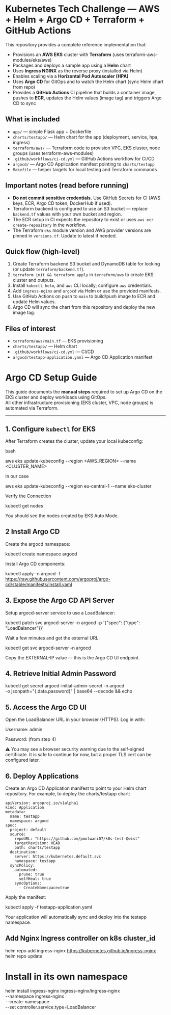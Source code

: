 # Kubernetes Tech Challenge — AWS + Helm + Argo CD + Terraform + GitHub Actions

This repository provides a complete reference implementation that:

- Provisions an **AWS EKS** cluster with **Terraform** (uses terraform-aws-modules/eks/aws)
- Packages and deploys a sample app using a **Helm** chart
- Uses **Ingress NGINX** as the reverse proxy (installed via Helm)
- Enables scaling via a **Horizontal Pod Autoscaler (HPA)**
- Uses **Argo CD** for GitOps and to watch the Helm chart (sync Helm chart from repo)
- Provides a **GitHub Actions** CI pipeline that builds a container image, pushes to **ECR**, updates the Helm values (image tag) and triggers Argo CD to sync

## What is included
- `app/` — simple Flask app + Dockerfile
- `charts/testapp/` — Helm chart for the app (deployment, service, hpa, ingress)
- `terraform/aws/` — Terraform code to provision VPC, EKS cluster, node groups (uses terraform-aws-modules)
- `.github/workflows/ci-cd.yml` — GitHub Actions workflow for CI/CD
- `argocd/` — Argo CD Application manifest pointing to `charts/testapp`
- `Makefile` — helper targets for local testing and Terraform commands

## Important notes (read before running)
- **Do not commit sensitive credentials.** Use GitHub Secrets for CI (AWS keys, ECR, Argo CD token, DockerHub if used).
- Terraform backend is configured to use an S3 bucket — replace `backend.tf` values with your own bucket and region.
- The ECR setup in CI expects the repository to exist or uses `aws ecr create-repository` in the workflow.
- The Terraform `eks` module version and AWS provider versions are pinned in `versions.tf`. Update to latest if needed.

## Quick flow (high-level)
1. Create Terraform backend S3 bucket and DynamoDB table for locking (or update `terraform/backend.tf`).
2. `terraform init && terraform apply` in `terraform/aws` to create EKS cluster and outputs.
3. Install `kubectl`, `helm`, and `aws` CLI locally; configure `aws` credentials.
4. Add `ingress-nginx` and `argocd` via Helm or use the provided manifests.
5. Use GitHub Actions on push to `main` to build/push image to ECR and update Helm values.
6. Argo CD will sync the chart from this repository and deploy the new image tag.

## Files of interest
- `terraform/aws/main.tf` — EKS provisioning
- `charts/testapp/` — Helm chart
- `.github/workflows/ci-cd.yml` — CI/CD
- `argocd/testapp-application.yaml` — Argo CD Application manifest


# Argo CD Setup Guide

This guide documents the **manual steps** required to set up Argo CD on the EKS cluster and deploy workloads using GitOps.  
All other infrastructure provisioning (EKS cluster, VPC, node groups) is automated via Terraform.

---

## 1. Configure `kubectl` for EKS

After Terraform creates the cluster, update your local kubeconfig:

bash

aws eks update-kubeconfig --region <AWS_REGION> --name <CLUSTER_NAME>

In our case

aws eks update-kubeconfig --region eu-central-1 --name eks-cluster

Verify the Connection

kubectl get nodes


You should see the nodes created by EKS Auto Mode.

## 2 Install Argo CD

Create the argocd namespace:

kubectl create namespace argocd

Install Argo CD components:

kubectl apply -n argocd -f https://raw.githubusercontent.com/argoproj/argo-cd/stable/manifests/install.yaml


## 3. Expose the Argo CD API Server

Setup argocd-server service to use a LoadBalancer:

kubectl patch svc argocd-server -n argocd -p '{"spec": {"type": "LoadBalancer"}}'

Wait a few minutes and get the external URL:

kubectl get svc argocd-server -n argocd

Copy the EXTERNAL-IP value — this is the Argo CD UI endpoint.

## 4. Retrieve Initial Admin Password

kubectl get secret argocd-initial-admin-secret -n argocd \
  -o jsonpath="{.data.password}" | base64 --decode && echo

## 5. Access the Argo CD UI

  Open the LoadBalancer URL in your browser (HTTPS).
  Log in with:

  Username: admin

  Password: (from step 4)

  ⚠️ You may see a browser security warning due to the self-signed certificate.
  It is safe to continue for now, but a proper TLS cert can be configured later.

## 6. Deploy Applications

Create an Argo CD Application manifest to point to your Helm chart repository.
For example, to deploy the charts/testapp chart:

```
apiVersion: argoproj.io/v1alpha1
kind: Application
metadata:
  name: testapp
  namespace: argocd
spec:
  project: default
  source:
    repoURL: "https://github.com/pmotwani07/k8s-test-Qwist"
    targetRevision: HEAD
    path: charts/testapp
  destination:
    server: https://kubernetes.default.svc
    namespace: testapp
  syncPolicy:
    automated:
      prune: true
      selfHeal: true
    syncOptions:
      - CreateNamespace=true
```

Apply the manifest:

kubectl apply -f testapp-application.yaml


Your application will automatically sync and deploy into the testapp namespace.

## Add Nginx Ingress controller on k8s cluster_id
helm repo add ingress-nginx https://kubernetes.github.io/ingress-nginx
helm repo update

# Install in its own namespace
helm install ingress-nginx ingress-nginx/ingress-nginx \
  --namespace ingress-nginx \
  --create-namespace \
  --set controller.service.type=LoadBalancer
